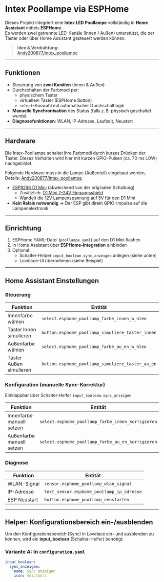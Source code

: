 # Intex Poollampe via ESPHome

Dieses Projekt integriert eine **Intex LED Poollampe** vollständig in **Home Assistant** mittels **ESPHome**.  
Es werden zwei getrennte LED-Kanäle (Innen / Außen) unterstützt, die per Taster oder über Home Assistant gesteuert werden können.

> **Idee & Verdrahtung:**  
> [Andy200877/intex_poollampe](https://github.com/Andy200877/intex_poollampe)

---

## Funktionen

- Steuerung von **zwei Kanälen** (Innen & Außen)
- Durchschalten der Farbmodi per:
  - physischem Taster
  - virtuellem Taster (ESPHome Button)
  - `select`-Auswahl mit automatischer Durchschaltlogik
- **Manuelle Synchronisation** des Status (falls z. B. physisch geschaltet wurde)
- **Diagnosefunktionen**: WLAN, IP-Adresse, Laufzeit, Neustart

---

## Hardware

Die Intex-Poollampe schaltet ihre Farbmodi durch kurzes Drücken der Taster. Dieses Verhalten wird hier mit kurzen GPIO-Pulsen (ca. 70 ms LOW) nachgebildet.

Folgende Hardware muss in die Lampe (Außenteil) eingebaut werden, Details: [Andy200877/intex_poollampe](https://github.com/Andy200877/intex_poollampe).
- [ESP8266 D1 Mini](https://www.az-delivery.de/products/d1-mini) (abweichend von der originalen Schaltung)
    - Zusätzlich: [D1 Mini 7–24V Eingangsshield](https://www.berrybase.de/7-24v-dc-eingang-shield-fuer-d1-mini)
    - Wandelt die 12V Lampenspannung auf 5V für den D1 Mini
- **Kein Relais notwendig** → Der ESP gibt direkt GPIO-Impulse auf die Lampenelektronik

---

## Einrichtung

1. ESPHome YAML-Datei (`poollampe.yaml`) auf den D1 Mini flashen
2. In Home Assistant über **ESPHome-Integration** einbinden
3. Optional:
   - Schalter-Helper `input_boolean.sync_anzeigen` anlegen (siehe unten)
   - Lovelace-UI übernehmen (siehe Beispiel)

---

## Home Assistant Einstellungen

### Steuerung
| Funktion | Entität |
|----------|---------|
| Innenfarbe wählen | `select.esphome_poollamp_farbe_innen_w_hlen` |
| Taster Innen simulieren | `button.esphome_poollamp_simuliere_taster_innen` |
| Außenfarbe wählen | `select.esphome_poollamp_farbe_au_en_w_hlen` |
| Taster Außen simulieren | `button.esphome_poollamp_simuliere_taster_au_en` |

### Konfiguration (manuelle Sync-Korrektur)  
Einklappbar über Schalter-Helfer `input_boolean.sync_anzeigen`

| Funktion | Entität |
|----------|---------|
| Innenfarbe manuell setzen | `select.esphome_poollamp_farbe_innen_korrigieren` |
| Außenfarbe manuell setzen | `select.esphome_poollamp_farbe_au_en_korrigieren` |

### Diagnose

| Funktion | Entität |
|----------|---------|
| WLAN-Signal | `sensor.esphome_poollamp_wlan_signal` |
| IP-Adresse | `text_sensor.esphome_poollamp_ip_adresse` |
| ESP Neustart | `button.esphome_poollamp_neustarten` |

---

## Helper: Konfigurationsbereich ein-/ausblenden

Um den Konfigurationsbereich (Sync) in Lovelace ein- und ausblenden zu können, wird ein **input_boolean** (Schalter-Helfer) benötigt:

### Variante A: In `configuration.yaml`

```yaml
input_boolean:
  sync_anzeigen:
    name: Sync anzeigen
    icon: mdi:tools